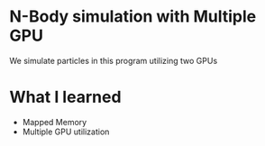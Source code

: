 # N-Body simulation with Multiple GPU
We simulate particles in this program utilizing two GPUs
# What I learned
* Mapped Memory
* Multiple GPU utilization